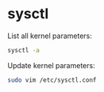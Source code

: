 # sysctl

List all kernel parameters:
```bash
sysctl -a
```

Update kernel parameters:
```bash
sudo vim /etc/sysctl.conf
```
